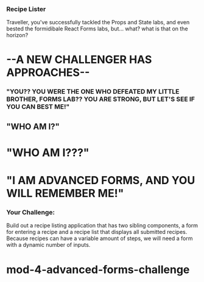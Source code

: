 ### Recipe Lister

Traveller, you've successfully tackled the Props and State labs, and even bested
the formidibale React Forms labs, but... what? what is that on the horizon?

# --A NEW CHALLENGER HAS APPROACHES--

### "YOU?? YOU WERE THE ONE WHO DEFEATED MY LITTLE BROTHER, FORMS LAB?? YOU ARE STRONG, BUT LET'S SEE IF YOU CAN BEST ME!"

## "WHO AM I?"

# "WHO AM I???"

# "I AM ADVANCED FORMS, AND YOU WILL REMEMBER ME!"

### Your Challenge:

Build out a recipe listing application that has two sibling components, a form
for entering a recipe and a recipe list that displays all submitted recipes.
Because recipes can have a variable amount of steps, we will need a form with a
dynamic number of inputs.

# mod-4-advanced-forms-challenge
